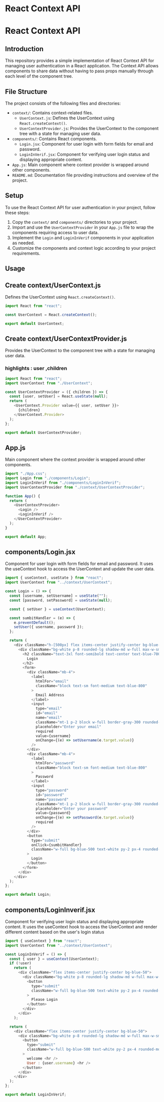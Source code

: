 # React Context API

# React Context API

## Introduction

This repository provides a simple implementation of React Context API for managing user authentication in a React application. The Context API allows components to share data without having to pass props manually through each level of the component tree.

## File Structure

The project consists of the following files and directories:

- `context/`: Contains context-related files.
  - `UserContext.js`: Defines the UserContext using `React.createContext()`.
  - `UserContextProvider.js`: Provides the UserContext to the component tree with a state for managing user data.
- `components/`: Contains React components.
  - `Login.jsx`: Component for user login with form fields for email and password.
  - `LoginInVerif.jsx`: Component for verifying user login status and displaying appropriate content.
- `App.js`: Main component where context provider is wrapped around other components.
- `README.md`: Documentation file providing instructions and overview of the project.

## Setup

To use the React Context API for user authentication in your project, follow these steps:

1. Copy the `context/` and `components/` directories to your project.
2. Import and use the `UserContextProvider` in your `App.js` file to wrap the components requiring access to user data.
3. Implement the `Login` and `LoginInVerif` components in your application as needed.
4. Customize the components and context logic according to your project requirements.

## Usage

## Create context/UserContext.js

Defines the UserContext using `React.createContext()`.

```js
import React from "react";

const UserContext = React.createContext();

export default UserContext;
```

## Create context/UserContextProvider.js

Provides the UserContext to the component tree with a state for managing user data.

### highlights : user ,children

```js
import React from "react";
import UserContext from "./UserContext";

const UserContextProvider = ({ children }) => {
  const [user, setUser] = React.useState(null);
  return (
    <UserContext.Provider value={{ user, setUser }}>
      {children}
    </UserContext.Provider>
  );
};

export default UserContextProvider;
```

## App.js

Main component where the context provider is wrapped around other components.

```js
import "./App.css";
import Login from "./components/Login";
import LoginInVerif from "./components/LoginInVerif";
import UserContextProvider from "./context/UserContextProvider";

function App() {
  return (
    <UserContextProvider>
      <Login />
      <LoginInVerif />
    </UserContextProvider>
  );
}

export default App;
```

## components/Login.jsx

Component for user login with form fields for email and password. It uses the useContext hook to access the UserContext and update the user data.

```js
import { useContext, useState } from "react";
import UserContext from "../context/UserContext";

const Login = () => {
  const [username, setUsername] = useState("");
  const [password, setPassword] = useState(null);

  const { setUser } = useContext(UserContext);

  const sumbitHandler = (e) => {
    e.preventDefault();
    setUser({ username, password });
  };

  return (
    <div className="h-[500px] flex items-center justify-center bg-blue-50">
      <div className="bg-white p-8 rounded-lg shadow-md w-full max-w-sm">
        <h2 className="text-3xl font-semibold text-center text-blue-700 mb-4">
          Login
        </h2>
        <form>
          <div className="mb-4">
            <label
              htmlFor="email"
              className="block text-sm font-medium text-blue-800"
            >
              Email Address
            </label>
            <input
              type="email"
              id="email"
              name="email"
              className="mt-1 p-2 block w-full border-gray-300 rounded-md focus:ring-blue-500 focus:border-blue-500 shadow-sm"
              placeholder="Enter your email"
              required
              value={username}
              onChange={(e) => setUsername(e.target.value)}
            />
          </div>
          <div className="mb-4">
            <label
              htmlFor="password"
              className="block text-sm font-medium text-blue-800"
            >
              Password
            </label>
            <input
              type="password"
              id="password"
              name="password"
              className="mt-1 p-2 block w-full border-gray-300 rounded-md focus:ring-blue-500 focus:border-blue-500 shadow-sm"
              placeholder="Enter your password"
              value={password}
              onChange={(e) => setPassword(e.target.value)}
              required
            />
          </div>
          <button
            type="submit"
            onClick={sumbitHandler}
            className="w-full bg-blue-500 text-white py-2 px-4 rounded-md hover:bg-blue-600 focus:outline-none focus:ring-2 focus:ring-blue-500 focus:ring-offset-2"
          >
            Login
          </button>
        </form>
      </div>
    </div>
  );
};

export default Login;
```

## components/LoginInverif.jsx

Component for verifying user login status and displaying appropriate content. It uses the useContext hook to access the UserContext and render different content based on the user's login status

```js
import { useContext } from "react";
import UserContext from "../context/UserContext";

const LoginInVerif = () => {
  const { user } = useContext(UserContext);
  if (!user)
    return (
      <div className="flex items-center justify-center bg-blue-50">
        <div className="bg-white p-8 rounded-lg shadow-md w-full max-w-sm">
          <button
            type="submit"
            className="w-full bg-blue-500 text-white py-2 px-4 rounded-md hover:bg-blue-600 focus:outline-none focus:ring-2 focus:ring-blue-500 focus:ring-offset-2"
          >
            Please Login
          </button>
        </div>
      </div>
    );

  return (
    <div className="flex items-center justify-center bg-blue-50">
      <div className="bg-white p-8 rounded-lg shadow-md w-full max-w-sm">
        <button
          type="submit"
          className="w-full bg-blue-500 text-white py-2 px-4 rounded-md hover:bg-blue-600 focus:outline-none focus:ring-2 focus:ring-blue-500 focus:ring-offset-2"
        >
          welcome <hr />
          User : {user.username} <hr />
        </button>
      </div>
    </div>
  );
};

export default LoginInVerif;
```
